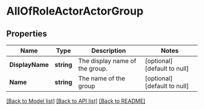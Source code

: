 # AllOfRoleActorActorGroup

## Properties
Name | Type | Description | Notes
------------ | ------------- | ------------- | -------------
**DisplayName** | **string** | The display name of the group. | [optional] [default to null]
**Name** | **string** | The name of the group | [optional] [default to null]

[[Back to Model list]](../README.md#documentation-for-models) [[Back to API list]](../README.md#documentation-for-api-endpoints) [[Back to README]](../README.md)

